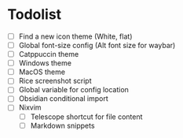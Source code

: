 # Todolist

- [ ] Find a new icon theme (White, flat)
- [ ] Global font-size config (Alt font size for waybar)
- [ ] Catppuccin theme
- [ ] Windows theme
- [ ] MacOS theme
- [ ] Rice screenshot script
- [ ] Global variable for config location
- [ ] Obsidian conditional import
- [ ] Nixvim
    - [ ] Telescope shortcut for file content
    - [ ] Markdown snippets